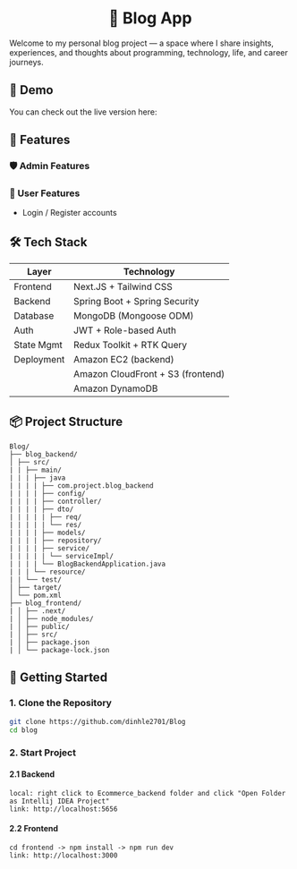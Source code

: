 <h1 align="center">📝 Blog App</h1>

Welcome to my personal blog project — a space where I share insights, experiences, and thoughts about programming, technology, life, and career journeys.

## 🚀 Demo
You can check out the live version here: 

## 🧠 Features

### 🛡️ Admin Features

### 👤 User Features
- Login / Register accounts


## 🛠️ Tech Stack

| Layer      | Technology                          |
|------------|-------------------------------------|
| Frontend   | Next.JS + Tailwind CSS              |
| Backend    | Spring Boot + Spring Security       |
| Database   | MongoDB (Mongoose ODM)              |
| Auth       | JWT + Role-based Auth               |
| State Mgmt | Redux Toolkit + RTK Query           |
| Deployment | Amazon EC2 (backend)                |          
|            | Amazon CloudFront + S3 (frontend)   |
|            | Amazon DynamoDB                     |

## 📦 Project Structure
```
Blog/
├── blog_backend/
│ ├── src/
| | ├── main/
| | | ├── java
| | | | ├── com.project.blog_backend
| | | | ├── config/
| | | | ├── controller/
| | | | ├── dto/
| | | | | ├── req/
| | | | | └── res/
| | | | ├── models/
| | | | ├── repository/
| | | | ├── service/
| | | | | └── serviceImpl/
| | | | └── BlogBackendApplication.java
| | | └── resource/
| | └── test/
│ ├── target/
│ └── pom.xml
├── blog_frontend/
| │ ├── .next/
| │ ├── node_modules/
| │ ├── public/
| │ ├── src/
| │ ├── package.json
| │ └── package-lock.json
```

## 🚀 Getting Started

### 1. Clone the Repository

```bash
git clone https://github.com/dinhle2701/Blog
cd blog
```

### 2. Start Project

#### 2.1 Backend
```
local: right click to Ecommerce_backend folder and click "Open Folder as Intellij IDEA Project"
link: http://localhost:5656
```

#### 2.2 Frontend
```
cd frontend -> npm install -> npm run dev
link: http://localhost:3000
```